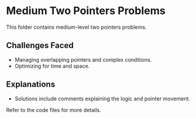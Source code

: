 # Medium Two Pointers Problems

This folder contains medium-level two pointers problems.

## Challenges Faced
- Managing overlapping pointers and complex conditions.
- Optimizing for time and space.

## Explanations
- Solutions include comments explaining the logic and pointer movement.

Refer to the code files for more details.
